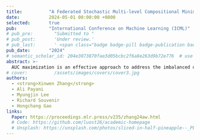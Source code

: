 ```yaml
---
title:          "A Federated Stochastic Multi-level Compositional Minimax Algorithm for Deep AUC Maximization"
date:           2024-05-01 00:00:00 +0800
selected:       true
pub:            "International Conference on Machine Learning (ICML)"
# pub_pre:        "Submitted to "
# pub_post:       'Under review.'
# pub_last:       ' <span class="badge badge-pill badge-publication badge-success">Spotlight</span>'
pub_date:       "2024"
# semantic_scholar_id: 204e3073870fae3d05bcbc2f6a8e263d9b72e776  # use this to retrieve citation count
abstract: >-
  AUC maximization is an effective approach to address the imbalanced data classification problem in federated learning. In the past few years, a couple of federated AUC maximization approaches have been developed based on the minimax optimization. However, directly solving a minimax optimization problem to maximize the AUC score cannot achieve satisfactory performance. To address this issue, we propose to maximize AUC via optimizing a federated multi-level compositional minimax problem. Specifically, we develop a novel federated multi-level compositional minimax algorithm with rigorous theoretical guarantees to solve this new learning paradigm in both algorithmic design and theoretical analysis. To the best of our knowledge, this is the first work studying the multi-level minimax optimization problem. Additionally, extensive empirical evaluations confirm the efficacy of our proposed approach.
# cover:          /assets/images/covers/cover3.jpg
authors:
  - <strong>Xinwen Zhang</strong>
  - Ali Payani
  - Myungjin Lee
  - Richard Souvenir
  - Hongchang Gao
links:
  Paper: https://proceedings.mlr.press/v235/zhang24aw.html
  # Code: https://github.com/luost26/academic-homepage
  # Unsplash: https://unsplash.com/photos/sliced-in-half-pineapple--_PLJZmHZzk
---
```

